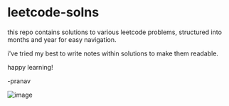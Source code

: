# leetcode-solns
this repo contains solutions to various leetcode problems, structured into months and year for easy navigation. 

i've tried my best to write notes within solutions to make them readable.

happy learning!

-pranav 

![image](https://github.com/user-attachments/assets/801f2a22-4d89-4107-889e-844ffd020970)
